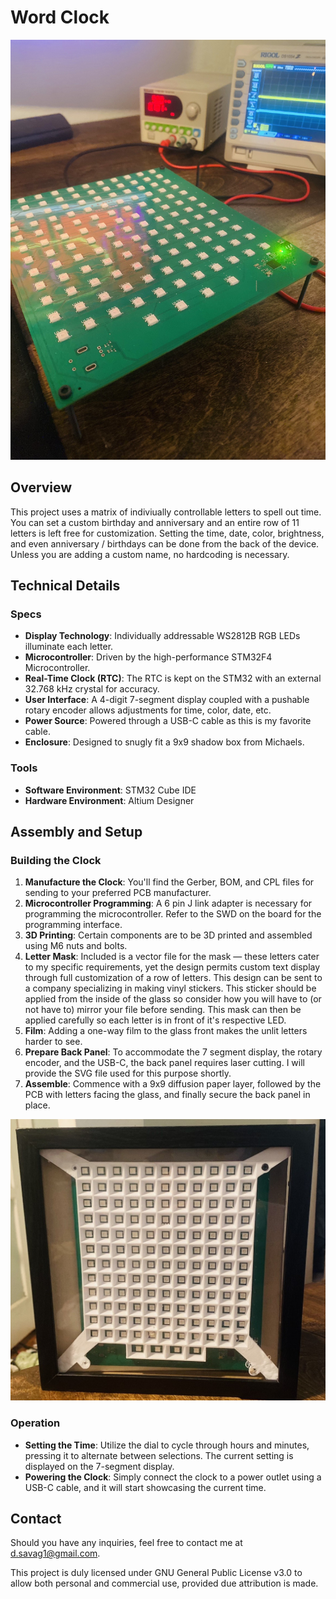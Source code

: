 # Word Clock

![Test Bench](/TestBench.jpeg)

## Overview

This project uses a matrix of indiviually controllable letters to spell out time. You can set a custom birthday and anniversary and an entire row of 11 letters is left free for customization. Setting the time, date, color, brightness, and even anniversary / birthdays can be done from the back of the device. Unless you are adding a custom name, no hardcoding is necessary.

## Technical Details

### Specs
- **Display Technology**: Individually addressable WS2812B RGB LEDs illuminate each letter. 
- **Microcontroller**: Driven by the high-performance STM32F4 Microcontroller.
- **Real-Time Clock (RTC)**: The RTC is kept on the STM32 with an external 32.768 kHz crystal for accuracy.
- **User Interface**: A 4-digit 7-segment display coupled with a pushable rotary encoder allows adjustments for time, color, date, etc.
- **Power Source**: Powered through a USB-C cable as this is my favorite cable.
- **Enclosure**: Designed to snugly fit a 9x9 shadow box from Michaels.

### Tools
- **Software Environment**: STM32 Cube IDE
- **Hardware Environment**: Altium Designer

## Assembly and Setup

### Building the Clock

1. **Manufacture the Clock**: You'll find the Gerber, BOM, and CPL files for sending to your preferred PCB manufacturer.
2. **Microcontroller Programming**: A 6 pin J link adapter is necessary for programming the microcontroller. Refer to the SWD on the board for the programming interface.
3. **3D Printing**: Certain components are to be 3D printed and assembled using M6 nuts and bolts.
4. **Letter Mask**: Included is a vector file for the mask — these letters cater to my specific requirements, yet the design permits custom text display through full customization of a row of letters. This design can be sent to a company specializing in making vinyl stickers. This sticker should be applied from the inside of the glass so consider how you will have to (or not have to) mirror your file before sending. This mask can then be applied carefully so each letter is in front of it's respective LED.
5. **Film**: Adding a one-way film to the glass front makes the unlit letters harder to see.
6. **Prepare Back Panel**: To accommodate the 7 segment display, the rotary encoder, and the USB-C, the back panel requires laser cutting. I will provide the SVG file used for this purpose shortly.
7. **Assemble**: Commence with a 9x9 diffusion paper layer, followed by the PCB with letters facing the glass, and finally secure the back panel in place.

![Assembled Clock](/Assembled.jpeg)

### Operation

- **Setting the Time**: Utilize the dial to cycle through hours and minutes, pressing it to alternate between selections. The current setting is displayed on the 7-segment display.
- **Powering the Clock**: Simply connect the clock to a power outlet using a USB-C cable, and it will start showcasing the current time.

## Contact

Should you have any inquiries, feel free to contact me at d.savag1@gmail.com.

This project is duly licensed under GNU General Public License v3.0 to allow both personal and commercial use, provided due attribution is made.
